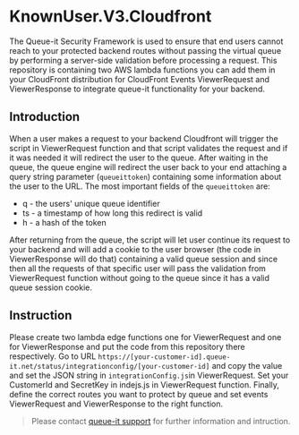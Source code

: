 # KnownUser.V3.Cloudfront
The Queue-it Security Framework is used to ensure that end users cannot reach to your protected backend routes without passing the virtual queue by performing a server-side validation before processing a request. This repository is containing two AWS lambda functions you can add them in your CloudFront distribution for CloudFront Events ViewerRequest and ViewerResponse to integrate queue-it functionality for your backend.

## Introduction
When a user makes a request to your backend Cloudfront will trigger the script in ViewerRequest function and that script validates the request and if it was needed it will redirect the user to the queue. After waiting in the queue, the queue engine will redirect the user back to your end attaching a query string parameter (`queueittoken`) containing some information about the user to the URL.
The most important fields of the `queueittoken` are:

- q - the users' unique queue identifier
- ts - a timestamp of how long this redirect is valid
- h - a hash of the token

After returning  from the queue, the script will let user continue its request to your backend and will add a cookie to the user browser (the code in ViewerResponse will do that) containing a valid queue session and since then all the requests of that specific user will pass the validation from ViewerRequest function without going to the queue since it has a valid queue session cookie.

## Instruction
Please create two lambda edge functions one for ViewerRequest and one for ViewerResponse and put the code from this repository there respectively. Go to URL `https://[your-customer-id].queue-it.net/status/integrationconfig/[your-customer-id]` and copy the value and set the JSON string in `integrationConfig.js`in ViewerRequest. Set your CustomerId and SecretKey in indejs.js in ViewerRequest function. Finally, define the correct routes you want to protect by queue and set events ViewerRequest and ViewerResponse to the right function.

>Please contact [queue-it support](https://support.queue-it.com/hc/en-us) for further information and intruction.
